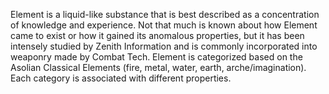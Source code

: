 Element is a liquid-like substance that is best described as a concentration of knowledge and experience.
Not that much is known about how Element came to exist or how it gained its anomalous properties, but it has been intensely studied by Zenith Information and is commonly incorporated into weaponry made by Combat Tech.
Element is categorized based on the Asolian Classical Elements (fire, metal, water, earth, arche/imagination). Each category is associated with different properties.